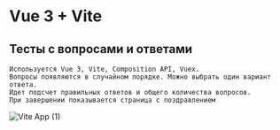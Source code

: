 # Vue 3 + Vite
## Тесты с вопросами и ответами
```
Используется Vue 3, Vite, Composition API, Vuex.
Вопросы появляются в случайном порядке. Можно выбрать один вариант ответа.
Идет подсчет правильных ответов и общего количества вопросов.
При завершении показывается страница с поздравлением
```

![Vite App (1)](https://user-images.githubusercontent.com/44471576/178641352-7189959f-f94f-46a6-8f06-f62e94a8153f.png)
